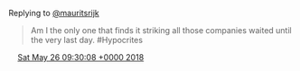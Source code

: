 Replying to [@mauritsrijk](https://twitter.com/mauritsrijk/status/999907708340813824)

> Am I the only one that finds it striking all those companies waited until the very last day\. \#Hypocrites

<img src="../../media/tweet.ico" width="12" /> [Sat May 26 09:30:08 +0000 2018](https://twitter.com/DromerDenker/status/1000308091550871552)